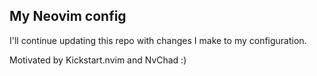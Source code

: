 ## My Neovim config

I'll continue updating this repo with changes I make to my configuration.

Motivated by Kickstart.nvim and NvChad :)
